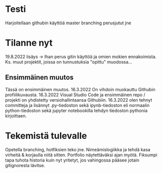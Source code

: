 # Testi
Harjoitellaan githubin käyttöä master branching perusjutut jne

# Tilanne nyt

19.8.2022 lisäys -> Ihan perus gitin käyttöä ja omien mokien ennakoimista. Ks. muut projektit, joissa on tunnustuksia "opittu" muodossa...

## Ensimmäinen muutos

Tässä on ensimmäinen muutos. 
16.3.2022 On vihdoin muokauttu Githubin profiilikuvausta.
16.3.2022 Visual Studio Code ja ensimmäinen repo / projekti on yhdistetty versiohallintaansa Githubiin.
16.3.2022 olen tehnyt committeja ja lisännyt .py-tiedoston sekä ipynb-tiedoston eli normaalin python-tiedoston sekä jupyter notebookilla tehdyn tiedoston pythonia kirjoittaen.


# Tekemistä tulevalle

Opetella branching, hotfiksien teko jne. Nimeämislogiikka ja tehdä kasa virheitä & korjaulla niitä sitten.
Portfolio näytettäväksi ajan myötä.
Fiksumpi tapa tuhota historia kuin nyt yritetyt, jos vahingossa pääsee jotain gitignoresta lävitse.
